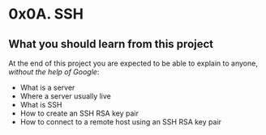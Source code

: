 # 0x0A. SSH
## What you should learn from this project
At the end of this project you are expected to be able to explain to anyone, *without the help of Google*:
* What is a server
* Where a server usually live
* What is SSH
* How to create an SSH RSA key pair
* How to connect to a remote host using an SSH RSA key pair
